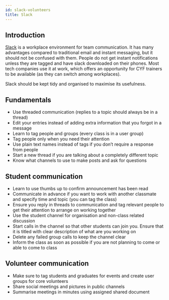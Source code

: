 ```yaml
---
id: slack-volunteers
title: Slack
---
```


## Introduction

[Slack](https://slack.com/) is a workplace environment for team communication.
It has many advantages compared to traditional email and instant messaging, but it should not be confused with them.
People do not get instant notifications unless they are tagged and have slack downloaded on their phones.
Most tech companies use it at work, which offers an opportunity for CYF trainers to be available (as they can switch among workplaces).

Slack should be kept tidy and organised to maximise its usefulness.

## Fundamentals

- Use threaded communication (replies to a topic should always be in a thread)
- Edit your entries instead of adding extra information that you forgot in a message
- Learn to tag people and groups (every class is in a user group)
- Tag people only when you need their attention
- Use plain text names instead of tags if you don’t require a response from people
- Start a new thread if you are talking about a completely different topic
- Know what channels to use to make posts and ask for questions

## Student communication

- Learn to use thumbs up to confirm announcement has been read
- Communicate in advance if you want to work with another classmate and specify time and topic (you can tag the class)
- Ensure you reply in threads to communication and tag relevant people to get their attention to arrange on working together
- Use the student channel for organisation and non-class related discussion
- Start calls in the channel so that other students can join you.
  Ensure that it is titled with clear description of what are you working on
- Delete any failed group calls to keep the channel clear
- Inform the class as soon as possible if you are not planning to come or able to come to class

## Volunteer communication

- Make sure to tag students and graduates for events and create user groups for core volunteers
- Share social meetings and pictures in public channels
- Summarise meetings in minutes using assigned shared document
